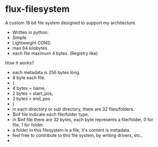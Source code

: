 # flux-filesystem
A custom 16 bit file system designed to support my architecture.
- Written in python.
- Simple
- Lightweight
CONS:
- max 64 kilobytes
- each file maximum 4 bytes. (Registry like)

*How it works?*
- each metadata is 256 bytes long.
- 8 byte each file.
-  {
-    4 bytes = name,
-    2 bytes = start_pos,
-    2 bytes = end_pos
-  }
- in each directory or sub directory, there are 32 files/folders.
- $inf file indicate each file/folder type.
- in $inf file there are 32 bytes, each byte represents a file/folder, 0 for file, 1 for folder.
- a folder in this filesystem is a file, it's content is metadata.
- feel free to contribute to this file system, by writing drivers, etc..
- 
